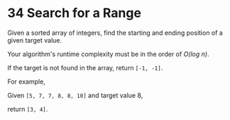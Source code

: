 # 34 Search for a Range

Given a sorted array of integers, find the starting and ending position of a given target value.

Your algorithm's runtime complexity must be in the order of *O(log n)*.

If the target is not found in the array, return `[-1, -1]`.

For example,

Given `[5, 7, 7, 8, 8, 10]` and target value 8,

return `[3, 4]`.